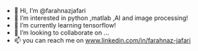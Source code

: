 - 👋 Hi, I’m @farahnazjafari
- 👀 I’m interested in python ,matlab ,AI and image processing!
- 🌱 I’m currently learning tensorflow!
- 💞️ I’m looking to collaborate on ...
- 📫 you can reach me on www.linkedin.com/in/farahnaz-jafari

<!---
farahnazjafari/farahnazjafari is a ✨ special ✨ repository because its `README.md` (this file) appears on your GitHub profile.
You can click the Preview link to take a look at your changes.
--->
